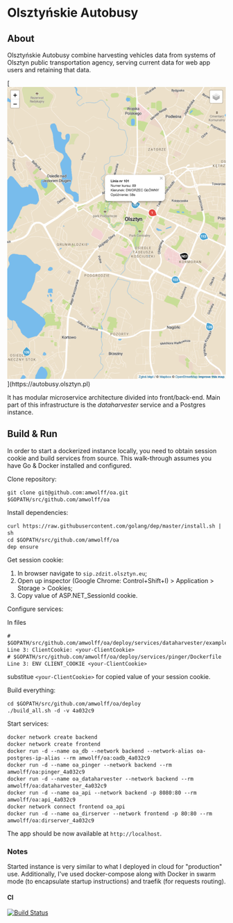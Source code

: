 # Olsztyńskie Autobusy
<!-- Infrastructure to pull, retain and represent real-time data collected from Olsztyn public transportation vehicles -->
## About
Olsztyńskie Autobusy combine harvesting vehicles data from systems of Olsztyn public transportation agency, serving current data for web app users and retaining that data.

[![Screenshot](screenshot.png "https://autobusy.olsztyn.pl")](https://autobusy.olsztyn.pl)

It has modular microservice architecture divided into front/back-end.
Main part of this infrastructure is the _dataharvester_ service and a Postgres instance.

## Build & Run
In order to start a dockerized instance locally, you need to obtain session cookie and build services from source.
This walk-through assumes you have Go & Docker installed and configured.

Clone repository:
```
git clone git@github.com:amwolff/oa.git $GOPATH/src/github.com/amwolff/oa
```

Install dependencies:
```
curl https://raw.githubusercontent.com/golang/dep/master/install.sh | sh
cd $GOPATH/src/github.com/amwolff/oa
dep ensure
```

Get session cookie:
1. In browser navigate to `sip.zdzit.olsztyn.eu`;
2. Open up inspector (Google Chrome: Control+Shift+I) > Application > Storage > Cookies;
3. Copy value of ASP.NET_SessionId cookie.

Configure services:

In files
```
# $GOPATH/src/github.com/amwolff/oa/deploy/services/dataharvester/example_config.yml
Line 3: ClientCookie: <your-ClientCookie>
# $GOPATH/src/github.com/amwolff/oa/deploy/services/pinger/Dockerfile
Line 3: ENV CLIENT_COOKIE <your-ClientCookie>
```
substitue `<your-ClientCookie>` for copied value of your session cookie.

Build everything:
```
cd $GOPATH/src/github.com/amwolff/oa/deploy
./build_all.sh -d -v 4a032c9
```

Start services:
```
docker network create backend
docker network create frontend
docker run -d --name oa_db --network backend --network-alias oa-postgres-ip-alias --rm amwolff/oa:oadb_4a032c9
docker run -d --name oa_pinger --network backend --rm amwolff/oa:pinger_4a032c9
docker run -d --name oa_dataharvester --network backend --rm amwolff/oa:dataharvester_4a032c9
docker run -d --name oa_api --network backend -p 8080:80 --rm amwolff/oa:api_4a032c9
docker network connect frontend oa_api
docker run -d --name oa_dirserver --network frontend -p 80:80 --rm amwolff/oa:dirserver_4a032c9
```

The app should be now available at `http://localhost`.

### Notes
Started instance is very similar to what I deployed in cloud for "production" use.
Additionally, I've used docker-compose along with Docker in swarm mode (to encapsulate startup instructions) and traefik (for requests routing).

#### CI
[![Build Status](https://travis-ci.com/amwolff/oa.svg?token=8LTVaXtVR2rYts8pwRmn&branch=master)](https://travis-ci.com/amwolff/oa)
